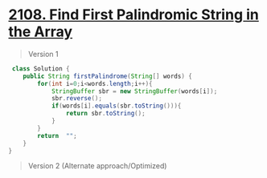 # [2108. Find First Palindromic String in the Array](https://leetcode.com/problems/find-first-palindromic-string-in-the-array/)
> Version 1
```java
 class Solution {
    public String firstPalindrome(String[] words) {
        for(int i=0;i<words.length;i++){
            StringBuffer sbr = new StringBuffer(words[i]);
            sbr.reverse();
            if(words[i].equals(sbr.toString())){
                return sbr.toString();
            }
        }
        return  "";
    }
}
```

> Version 2 (Alternate approach/Optimized)